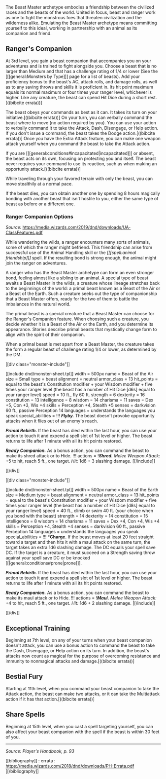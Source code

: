 The Beast Master archetype embodies a friendship between the civilized races and the beasts of the world. United in focus, beast and ranger work as one to fight the monstrous foes that threaten civilization and the wilderness alike. Emulating the Beast Master archetype means committing yourself to this ideal, working in partnership with an animal as its companion and friend.

## Ranger's Companion

At 3rd level, you gain a beast companion that accompanies you on your adventures and is trained to fight alongside you. Choose a beast that is no larger than Medium and that has a challenge rating of 1/4 or lower (See the [[[general:Monsters by Type]]] page for a list of beasts). Add your proficiency bonus to the beast's AC, attack rolls, and damage rolls, as well as to any saving throws and skills it is proficient in. Its hit point maximum equals its normal maximum or four times your ranger level, whichever is higher. Like any creature, the beast can spend Hit Dice during a short rest.[((bibcite errata))]

The beast obeys your commands as best as it can. It takes its turn on your initiative.[((bibcite errata))] On your turn, you can verbally command the beast where to move (no action required by you). You can use your action to verbally command it to take the Attack, Dash, Disengage, or Help action. If you don't issue a command, the beast takes the Dodge action.[((bibcite errata))] Once you have the Extra Attack feature, you can make one weapon attack yourself when you command the beast to take the Attack action.

If you are [[[general:conditions#incapacitated|incapacitated]]] or absent, the beast acts on its own, focusing on protecting you and itself. The beast never requires your command to use its reaction, such as when making an opportunity attack.[((bibcite errata))]

While traveling through your favored terrain with only the beast, you can move stealthily at a normal pace.

If the beast dies, you can obtain another one by spending 8 hours magically bonding with another beast that isn't hostile to you, either the same type of beast as before or a different one.

### Ranger Companion Options

_Source:_ <https://media.wizards.com/2019/dnd/downloads/UA-ClassFeatures.pdf>

While wandering the wilds, a ranger encounters many sorts of animals, some of which the ranger might befriend. This friendship can arise from successful use of the Animal Handling skill or the _[[[spell:animal friendship]]]_ spell. If the resulting bond is strong enough, the animal might join the ranger on adventures.

A ranger who has the Beast Master archetype can form an even stronger bond, feeling almost like a sibling to an animal. A special type of beast awaits a Beast Master in the wilds, a creature whose lineage stretches back to the beginnings of the world: a primal beast known as a Beast of the Air or a Beast of the Earth. Such a creature seeks out the type of companionship that a Beast Master offers, ready for the two of them to battle the imbalances in the natural world.

The primal beast is a special creature that a Beast Master can choose for the Ranger's Companion feature. When choosing such a creature, you decide whether it is a Beast of the Air or the Earth, and you determine its appearance. Stories describe primal beasts that mystically change form to align with the spirit of their companion.

When a primal beast is met apart from a Beast Master, the creature takes the form a regular beast of challenge rating 1/4 or lower, as determined by the DM.

[[div class="monster-include"]]

[[include dnd/monster-sheet.tpl]]
width = 500px
name = Beast of the Air
size = Small
type = beast
alignment = neutral
armor_class = 13
hit_points = equal to the beast's Constitution modifier + your Wisdom modifier + five times your ranger level (the beast has a number of Hit Dice [d6s] equal to your ranger level)
speed = 10 ft., fly 60 ft.
strength = 6
dexterity = 16
constitution = 13
intelligence = 8
wisdom = 14
charisma = 11
saves = Dex +5, Con +3, Wis +4
skills = Perception +4, Stealth +5
senses = darkvision 60 ft., passive Perception 14
languages = understands the languages you speak
special_abilities = !!!
***Flyby.*** The beast doesn't provoke opportunity attacks when it flies out of an enemy's reach.

***Primal Rebirth.*** If the beast has died within the last hour, you can use your action to touch it and expend a spell slot of 1st level or higher. The beast returns to life after 1 minute with all its hit points restored.

***Ready Companion.*** As a bonus action, you can command the beast to make its shred attack or to Hide.
!!!
actions = !***Shred.*** _Melee Weapon Attack:_ +5 to hit, reach 5 ft., one target. _Hit:_ 1d6 + 3 slashing damage.
[[/include]]

[[/div]]

[[div class="monster-include"]]

[[include dnd/monster-sheet.tpl]]
width = 500px
name = Beast of the Earth
size = Medium
type = beast
alignment = neutral
armor_class = 13
hit_points = equal to the beast's Constitution modifier + your Wisdom modifier + five times your ranger level (the beast has a number of Hit Dice [d8s] equal to your ranger level)
speed = 40 ft., climb or swim 40 ft. (your choice when you bond with the beast)
strength = 14
dexterity = 14
constitution = 15
intelligence = 8
wisdom = 14
charisma = 11
saves = Dex +4, Con +4, Wis +4
skills = Perception +4, Stealth +4
senses = darkvision 60 ft., passive Perception 14
languages = understands the languages you speak
special_abilities = !!!
***Charge.** If the beast moves at least 20 feet straight toward a target and then hits it with a maul attack on the same turn, the target takes an extra 1d6 slashing damage. The DC equals your spell save DC. If the target is a creature, it must succeed on a Strength saving throw against your spell save DC or be knocked [[[general:conditions#prone|prone]]].

***Primal Rebirth.*** If the beast has died within the last hour, you can use your action to touch it and expend a spell slot of 1st level or higher. The beast returns to life after 1 minute with all its hit points restored.

***Ready Companion.*** As a bonus action, you can command the beast to make its maul attack or to Hide.
!!!
actions = !***Maul.*** _Melee Weapon Attack:_ +4 to hit, reach 5 ft., one target. _Hit:_ 1d6 + 2 slashing damage.
[[/include]]

[[/div]]

## Exceptional Training

Beginning at 7th level, on any of your turns when your beast companion doesn't attack, you can use a bonus action to command the beast to take the Dash, Disengage, or Help action on its turn. In addition, the beast's attacks now count as magical for the purpose of overcoming resistance and immunity to nonmagical attacks and damage.[((bibcite errata))]

## Bestial Fury

Starting at 11th level, when you command your beast companion to take the Attack action, the beast can make two attacks, or it can take the Multiattack action if it has that action.[((bibcite errata))]

## Share Spells

Beginning at 15th level, when you cast a spell targeting yourself, you can also affect your beast companion with the spell if the beast is within 30 feet of you.

----

*Source: Player's Handbook, p. 93*

[[bibliography]]
: errata : <https://media.wizards.com/2018/dnd/downloads/PH-Errata.pdf>
[[/bibliography]]

